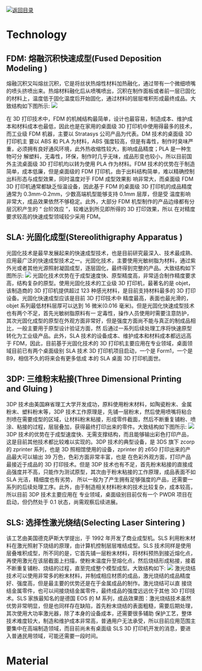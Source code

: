 [![返回目录](https://parg.co/UCb)](https://github.com/wxyyxc1992/Awesome-CheatSheet) 
 
 
# Technology

## FDM: 熔融沉积快速成型(Fused Deposition Modeling )

熔融沉积又叫熔丝沉积，它是将丝状热熔性材料加热融化，通过带有一个微细喷嘴的喷头挤喷出来。热熔材料融化后从喷嘴喷出，沉积在制作面板或者前一层已固化的材料上，温度低于固化温度后开始固化，通过材料的层层堆积形成最终成品。大致结构如下图所示: ![](http://www.zhizaoye.net/d/file/3D/jishu/2013-01-04/f798f49e038f3b4d0c2b7d672ed86067.png)

在 3D 打印技术中，FDM 的机械结构最简单，设计也最容易，制造成本、维护成本和材料成本也最低，因此也是在家用的桌面级 3D 打印机中使用得最多的技术，而工业级 FDM 机器，主要以 Stratasys 公司产品为代表。DM 技术的桌面级 3D 打印机主 要以 ABS 和 PLA 为材料，ABS 强度较高，但是有毒性，制作时臭味严重，必须拥有良好通风环境，此外热收缩性较大，影响成品精度；PLA 是一种生物可分 解塑料，无毒性，环保，制作时几乎无味，成品形变也较小，所以目前国外主流桌面级 3D 打印机均以转为使用 PLA 作为材料。FDM 技术的优势在于制造简单，成本低廉，但是桌面级的 FDM 打印机，由于出料结构简单，难以精确控制出料形态与成型效果，同时温度对于 FDM 成型效果影 响非常大，而桌面级 FDM 3D 打印机通常都缺乏恒温设备，因此基于 FDM 的桌面级 3D 打印机的成品精度通常为 0.3mm-0.2mm，少数高端机型能够支持 0.1mm 层厚，但是受 温度影响非常大，成品效果依然不够稳定。此外，大部分 FDM 机型制作的产品边缘都有分层沉积产生的 “ 台阶效应 ”，较难达到所见即所得的 3D 打印效果，所以 在对精度要求较高的快速成型领域较少采用 FDM。

## SLA: 光固化成型(Stereolithigraphy Apparatus )

光固化技术是最早发展起来的快速成型技术，也是目前研究最深入、技术最成熟、应用最广泛的快速成型技术之一。光固化技术，主要使用光敏树脂为材料，通过紫外光或者其他光源照射凝固成型，逐层固化，最终得到完整的产品。大致结构如下图所示: ![](http://www.zhizaoye.net/d/file/3D/jishu/2013-01-04/02669bb726f3a9b632813b54bca0608a.png) 光固化技术优势在于成型速度快、原型精度高，非常适合制作精度要求高，结构复杂的原型。使用光固化技术的工业级 3D 打印机，最著名的是 objet，该制造商的 3D 打印机提供超过 123 种感光材料，是目前支持材料最多的 3D 打印设备。光固化快速成型应该是目前 3D 打印技术中 精度最高，表面也最光滑的，objet 系列最低材料层厚可以达到 16 微米(0.016 毫米)。但是光固化快速成型技术也有两个不足，首先光敏树脂原料有一 定毒性，操作人员使用时需要注意防护，其次光固化成型的原型在外观方面非常好，但是强度方面尚不能与真正的制成品相比，一般主要用于原型设计验证方面，然 后通过一系列后续处理工序将快速原型转化为工业级产品。此外，SLA 技术的设备成本、维护成本和材料成本都远远高于 FDM，因此，目前基于光固化技术的 3D 打印机主要应用在专业领域，桌面领域目前已有两个桌面级别 SLA 技术 3D 打印机项目启动，一个是 Form1，一个是 B9，相信不久的将来会有更多低成 本的 SLA 桌面 3D 打印机面世。

## 3DP: 三维粉末粘接(Three Dimensional Printing and Gluing )

3DP 技术由美国麻省理工大学开发成功，原料使用粉末材料，如陶瓷粉末、金属粉末、塑料粉末等，3DP 技术工作原理是，先铺一层粉末，然后使用喷嘴将粘合 剂喷在需要成型的区域，让材料粉末粘接，形成零件截面，然后不断重复铺粉、喷涂、粘接的过程，层层叠加，获得最终打印出来的零件。大致结构如下图所示: ![](http://www.zhizaoye.net/d/file/3D/jishu/2013-01-04/3aa788cbac18bcf1b191353ae68cbf91.png) 3DP 技术的优势在于成型速度快、无需支撑结构，而且能够输出彩色打印产品，这是目前其他技术都比较难以实现的。3DP 技术的典型设备，是 3DS 旗下 zcorp 的 zprinter 系列，也是 3D 照相馆使用的设备，zprinter 的 z650 打印出来的产品最大可以输出 39 万色，色彩方面非常丰富，也是 在色彩外观方面，打印产品最接近于成品的 3D 打印技术。但是 3DP 技术也有不足，首先粉末粘接的直接成品强度并不高，只能作为测试原型，其次由于粉末粘接的工作原理，成品表面不如 SLA 光洁，精细度也有劣势， 所以一般为了产生拥有足够强度的产品，还需要一系列的后续处理工序。此外，由于制造相关材料粉末的技术比较复杂，成本较高，所以目前 3DP 技术主要应用在 专业领域，桌面级别目前仅有一个 PWDR 项目在启动，但仍然处于 0.1 状态，尚需观察后续进展。

## SLS: 选择性激光烧结(Selecting Laser Sintering )

该工艺由美国德克萨斯大学提出，于 1992 年开发了商业成型机。SLS 利用粉末材料在激光照射下烧结的原理，由计算机控制层层堆结成型。SLS 技术同样是使用层叠堆积成型，所不同的是，它首先铺一层粉末材料，将材料预热到接近熔化点，再使用激光在该层截面上扫描，使粉末温度升至熔化点，然后烧结形成粘接，接着不断重复铺粉、烧结的过程，直至完成整个模型成型。大致结构如下: ![](http://www.zhizaoye.net/d/file/3D/jishu/2013-01-04/c35843c8620df0a34524adc76a6cf301.png) 激光烧结技术可以使用非常多的粉末材料，并制成相应材质的成品，激光烧结的成品精度好、强度高，但是最主要的优势还是在于金属成品的制作。激光烧结可以直 接烧结金属零件，也可以间接烧结金属零件，最终成品的强度远远优于其他 3D 打印技术。SLS 家族最知名的是德国 EOS 的 M 系列，成品效果图：激光烧结技术虽然优势非常明显，但是也同样存在缺陷，首先粉末烧结的表面粗糙，需要后期处理，其次使用大功率激光器，除了本身的设备成本，还需要很多辅助 保护工艺，整体技术难度较大，制造和维护成本非常高，普通用户无法承受，所以目前应用范围主要集中在高端制造领域，而目前尚未有桌面级 SLS 3D 打印机开发的消息，要进入普通民用领域，可能还需要一段时间。

# Material

